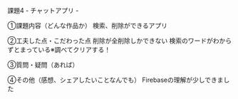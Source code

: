 課題4 - チャットアプリ -

①課題内容（どんな作品か）
検索、削除ができるアプリ

②工夫した点・こだわった点
削除が全削除しかできない
検索のワードがわからずとまっている※調べてクリアする！

③質問・疑問（あれば）

④その他（感想、シェアしたいことなんでも）
Firebaseの理解が少しできました
